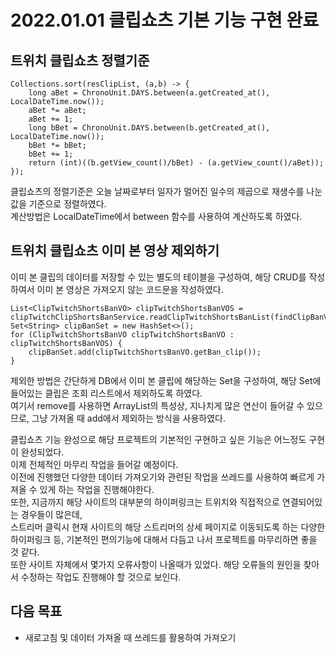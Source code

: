 2022.01.01 클립쇼츠 기본 기능 구현 완료
====================
## 트위치 클립쇼츠 정렬기준
````
Collections.sort(resClipList, (a,b) -> {
    long aBet = ChronoUnit.DAYS.between(a.getCreated_at(), LocalDateTime.now());
    aBet *= aBet;
    aBet += 1;
    long bBet = ChronoUnit.DAYS.between(b.getCreated_at(), LocalDateTime.now());
    bBet *= bBet;
    bBet += 1;
    return (int)((b.getView_count()/bBet) - (a.getView_count()/aBet));
});
````     
클립쇼츠의 정렬기준은 오늘 날짜로부터 일자가 멀어진 일수의 제곱으로 재생수를 나눈 값을 기준으로 정렬하였다.     
계산방법은 LocalDateTime에서 between 함수를 사용하여 계산하도록 하였다.     


## 트위치 클립쇼츠 이미 본 영상 제외하기
이미 본 클립의 데이터를 저장할 수 있는 별도의 테이블을 구성하여, 해당 CRUD를 작성하여서 이미 본 영상은 가져오지 않는 코드문을 작성하였다.   
````
List<ClipTwitchShortsBanVO> clipTwitchShortsBanVOS = clipTwitchClipShortsBanService.readClipTwitchShortsBanList(findClipBanVO);
Set<String> clipBanSet = new HashSet<>();
for (ClipTwitchShortsBanVO clipTwitchShortsBanVO : clipTwitchShortsBanVOS) {
    clipBanSet.add(clipTwitchShortsBanVO.getBan_clip());
}
````
제외한 방법은 간단하게 DB에서 이미 본 클립에 해당하는 Set을 구성하여, 해당 Set에 들어있는 클립은 조회 리스트에서 제외하도록 하였다.    
여기서 remove를 사용하면 ArrayList의 특성상, 지나치게 많은 연산이 들어갈 수 있으므로, 그냥 가져올 때 add에서 제외하는 방식을 사용하였다.    
         
클립쇼츠 기능 완성으로 해당 프로젝트의 기본적인 구현하고 싶은 기능은 어느정도 구현이 완성되었다.     
이제 전체적인 마무리 작업을 들어갈 예정이다.       
이전에 진행했던 다양한 데이터 가져오기와 관련된 작업을 쓰레드를 사용하여 빠르게 가져올 수 있게 하는 작업을 진행해야한다.   
또한, 지금까지 해당 사이트의 대부분의 하이퍼링크는 트위치와 직접적으로 연결되어있는 경우들이 많은데,     
스트리머 클릭시 현재 사이트의 해당 스트리머의 상세 페이지로 이동되도록 하는 다양한 하이퍼링크 등, 기본적인 편의기능에 대해서 다듬고 나서 프로젝트를 마무리하면 좋을 것 같다.    
또한 사이트 자체에서 몇가지 오류사항이 나올때가 있었다. 해당 오류들의 원인을 찾아서 수정하는 작업도 진행해야 할 것으로 보인다.


## 다음 목표
* 새로고침 및 데이터 가져올 때 쓰레드를 활용하여 가져오기